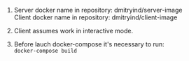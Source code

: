 1) Server docker name in repository: dmitryind/server-image  
   Client docker name in repository: dmitryind/client-image  

2) Client assumes work in interactive mode. 

3) Before lauch docker-compose it's necessary to run:  
   `docker-compose build`
